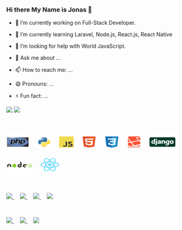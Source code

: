 ### Hi there My Name is Jonas 👋

- 🔭 I’m currently working on Full-Stack Developer.
- 🌱 I’m currently learning Laravel, Node.js, React.js, React Native
- 🤔 I’m looking for help with World JavaScript.
- 💬 Ask me about ...
- 📫 How to reach me: ...
- 😄 Pronouns: ...
- ⚡ Fun fact: ...

  <!-- RESUMO DO PERFIL Github -->
  
<div>
  <img height="180em" src="https://github-readme-stats.vercel.app/api?username=jonasfm1&&show_icons=true&theme=ocean_dark">
  <img height="180em" src="https://github-readme-stats.vercel.app/api/top-langs/?username=jonasfm1&layout=compact&theme=ocean_dark">
</div>

<br> <!-- LINGUAGENS USO PROFISSIONAL E EDUCACIONAL -->

<div style="display: inline-block">
  <img align="center" height="50" width="60" src="https://raw.githubusercontent.com/devicons/devicon/master/icons/php/php-original.svg" />
  &nbsp &nbsp
  <img align="center" height="30" width="40" src="https://raw.githubusercontent.com/devicons/devicon/master/icons/python/python-original.svg" />
  &nbsp &nbsp
  <img align="center" height="30" width="40" src="https://raw.githubusercontent.com/devicons/devicon/master/icons/javascript/javascript-original.svg" />
  &nbsp &nbsp
  <img align="center" height="30" width="40" src="https://raw.githubusercontent.com/devicons/devicon/master/icons/html5/html5-original.svg" />
  &nbsp &nbsp
  <img align="center" height="30" width="40" src="https://raw.githubusercontent.com/devicons/devicon/master/icons/css3/css3-original.svg" />
  &nbsp &nbsp
  <img align="center" height="30" width="40" src="https://github.com/devicons/devicon/blob/master/icons/laravel/laravel-plain-wordmark.svg" />
  &nbsp &nbsp
  <img align="center" height="60" width="70" src="https://github.com/devicons/devicon/blob/master/icons/django/django-original.svg" />
  &nbsp &nbsp
  <img align="center" height="60" width="70" src="https://github.com/devicons/devicon/blob/master/icons/nodejs/nodejs-original-wordmark.svg" />
  &nbsp &nbsp
  <img align="center" height="40" width="50" src="https://github.com/devicons/devicon/blob/master/icons/react/react-original.svg" />
</div>

<br> <!-- MEUS SISTEMAS OPERACIONAIS -->

<div>
  <a href="" target="_blank"> <img src="https://img.shields.io/badge/Windows-0078D6?style=for-the-badge&logo=windows&logoColor=white" target="_blank"/> <a/>
    &nbsp &nbsp
  <a href="" target="_blank"> <img src="https://img.shields.io/badge/Ubuntu-E95420?style=for-the-badge&logo=ubuntu&logoColor=white" target="_blank"/> <a/>
    &nbsp &nbsp
  <a href="" target="_blank"> <img src="https://img.shields.io/badge/Linux_Mint-87CF3E?style=for-the-badge&logo=linux-mint&logoColor=white" target="_blank"/> <a/>
    &nbsp &nbsp
  <a href="" target="_blank"> <img src="https://img.shields.io/badge/mac%20os-000000?style=for-the-badge&logo=apple&logoColor=white" target="_blank"/> <a/>
</div>
    
<br> <!-- MINHAS REDES SOCIAIS -->
    
<div>
  <a href="https://www.linkedin.com/in/jonas-maciel-02258a147/" target="_blank"> <img src="https://img.shields.io/badge/LinkedIn-0077B5?style=for-the-badge&logo=linkedin&logoColor=white" target="_blank"/> <a/>
    &nbsp &nbsp
  <a href="mailto:jonas.ferutcci@gmail.com" target="_blank"> <img src="https://img.shields.io/badge/Gmail-D14836?style=for-the-badge&logo=gmail&logoColor=white" target="_blank"/> <a/>
    &nbsp &nbsp
  <a href="https://github.com/jonasfm1" target="_blank"> <img src="https://img.shields.io/badge/GitHub-100000?style=for-the-badge&logo=github&logoColor=white" target="_blank"/> <a/>
</div>
